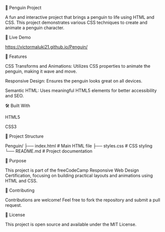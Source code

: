 🐧 Penguin Project

A fun and interactive project that brings a penguin to life using HTML and CSS. This project demonstrates various CSS techniques to create and animate a penguin character.


🚀 Live Demo

[https://victormaluki21.github.io/Penguin/
](https://victormaluki21.github.io/Penguin/)

📌 Features

CSS Transforms and Animations: Utilizes CSS properties to animate the penguin, making it wave and move.

Responsive Design: Ensures the penguin looks great on all devices.

Semantic HTML: Uses meaningful HTML5 elements for better accessibility and SEO.


🛠️ Built With

HTML5

CSS3


📁 Project Structure

Penguin/
├── index.html      # Main HTML file
├── styles.css      # CSS styling
└── README.md       # Project documentation

🎯 Purpose

This project is part of the freeCodeCamp Responsive Web Design Certification, focusing on building practical layouts and animations using HTML and CSS.


🤝 Contributing

Contributions are welcome! Feel free to fork the repository and submit a pull request.

📄 License

This project is open source and available under the MIT License.

